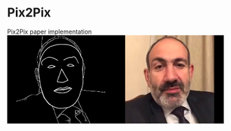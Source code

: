# Pix2Pix
Pix2Pix paper implementation 
![sampel of input photo and target photo](https://raw.githubusercontent.com/armenmkrt/Pix2Pix/master/input_and_target.png)
